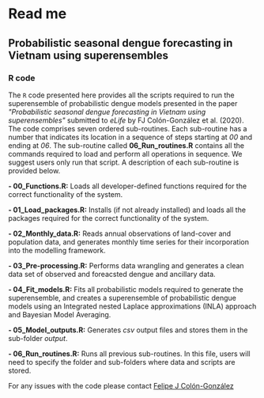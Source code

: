 # Read me

## Probabilistic seasonal dengue forecasting in Vietnam using superensembles

### R code
The `R` code presented here provides all the scripts required to run the superensemble of probabilistic dengue models 
presented in the paper _"Probabilistic seasonal dengue forecasting in Vietnam using superensembles"_ submitted to 
_eLife_ by FJ Colón-González et al. (2020). The code comprises seven ordered sub-routines. Each sub-routine has 
a number that indicates its location in a sequence of steps starting at _00_ and ending at _06_. The sub-routine called 
**06_Run_routines.R** contains all the commands required to load and perform all operations in sequence. We suggest 
users only run that script. A description of each sub-routine is provided below.

**- 00_Functions.R:** Loads all developer-defined functions required for the correct functionality of the system.

**- 01_Load_packages.R:** Installs (if not already installed) and loads all the packages required for the correct
functionality of the system.

**- 02_Monthly_data.R:** Reads annual observations of land-cover and population data, and generates monthly time 
series for their incorporation into the modelling framework.

**- 03_Pre-processing.R:** Performs data wrangling and generates a clean data set of observed and foreacsted dengue 
and ancillary data.

**- 04_Fit_models.R:** Fits all probabilistic models required to generate the superensemble, and creates a superensemble
of probabilistic dengue models using an Integrated nested Laplace approximations (INLA) approach and Bayesian Model 
Averaging.

**- 05_Model_outputs.R:** Generates _csv_ output files and stores them in the sub-folder _output_.

**- 06_Run_routines.R:** Runs all previous sub-routines. In this file, users will need to specify the folder and 
sub-folders where data and scripts are stored.

For any issues with the code please contact [Felipe J Colón-González](Felipe.Colon@lshtm.ac.uk)

